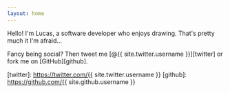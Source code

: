 ```yaml
---
layout: home
---
```


[comment]: <> (  <img src="{{ site.avatar | absolute_url }}" alt="{{ site.name }}">)

Hello! I'm Lucas, a software developer who enjoys drawing. That's pretty much it I'm afraid...

Fancy being social? Then tweet me [@{{ site.twitter.username }}][twitter] or fork me on [GitHub][github].

[twitter]: https://twitter.com/{{ site.twitter.username }}
[github]: https://github.com/{{ site.github.username }}

